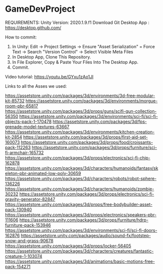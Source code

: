 # GameDevProject

REQUIREMENTS:
Unity Version: 2020.1.9.f1
Download Git Desktop App : https://desktop.github.com/

How to commit:
1) In Unity: Edit -> Project Settings -> Ensure "Asset Serialization" = Force Text -> Search "Version Control" -> Select Visible Meta Files
2) In Desktop App, Clone This Repository.
3) In File Explorer, Copy & Paste Your Files Into The Desktop App.
4) Commit.

Video tutorial: https://youtu.be/GYxu1zAo1JI


Links to all the Asses we used:

https://assetstore.unity.com/packages/3d/environments/3d-free-modular-kit-85732
https://assetstore.unity.com/packages/3d/environments/morgue-room-pbr-65817
https://assetstore.unity.com/packages/3d/props/guns/scifi-gun-collection-56350
https://assetstore.unity.com/packages/3d/environments/sci-fi/sci-fi-objects-pack-1-170478
https://assetstore.unity.com/packages/3d/fps-grenade-model-textures-63667
https://assetstore.unity.com/packages/3d/environments/kitchen-creation-kit-2854
https://assetstore.unity.com/packages/3d/props/first-aid-set-160073
https://assetstore.unity.com/packages/3d/props/food/croissants-pack-112263
https://assetstore.unity.com/packages/3d/props/furniture/sci-fi-armchair-165732
https://assetstore.unity.com/packages/3d/props/electronics/sci-fi-chip-162878
https://assetstore.unity.com/packages/3d/characters/humanoids/fantasy/skeleton-pbr-animated-low-poly-30659
https://assetstore.unity.com/packages/3d/characters/robots/robot-sphere-136226
https://assetstore.unity.com/packages/3d/characters/humanoids/zombie-30232
https://assetstore.unity.com/packages/3d/props/electronics/sci-fi-gravity-generator-82847
https://assetstore.unity.com/packages/3d/props/free-bodybuilder-asset-pack-130940
https://assetstore.unity.com/packages/3d/props/electronics/speakers-pbr-111606
https://assetstore.unity.com/packages/3d/props/furniture/hdrp-furniture-pack-153946
https://assetstore.unity.com/packages/3d/environments/sci-fi/sci-fi-doors-162876
https://assetstore.unity.com/packages/audio/sound-fx/footstep-snow-and-grass-90678
https://assetstore.unity.com/packages/3d/props/locker-56405
https://assetstore.unity.com/packages/3d/characters/creatures/fantastic-creature-1-103074
https://assetstore.unity.com/packages/3d/animations/basic-motions-free-pack-154271
